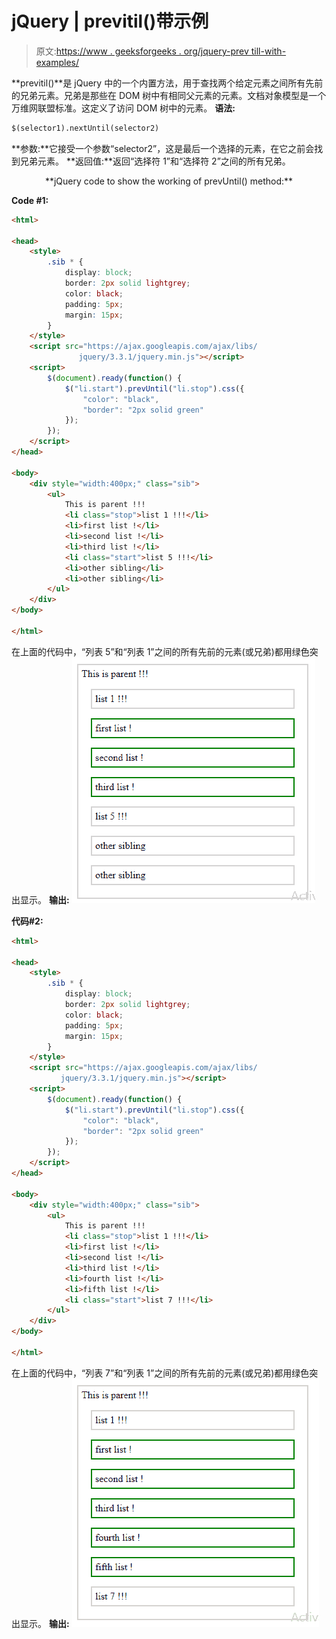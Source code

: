 # jQuery | previtil()带示例

> 原文:[https://www . geeksforgeeks . org/jquery-prev till-with-examples/](https://www.geeksforgeeks.org/jquery-prevuntil-with-examples/)

**previtil()**是 jQuery 中的一个内置方法，用于查找两个给定元素之间所有先前的兄弟元素。兄弟是那些在 DOM 树中有相同父元素的元素。文档对象模型是一个万维网联盟标准。这定义了访问 DOM 树中的元素。
**语法:**

```html
$(selector1).nextUntil(selector2)

```

**参数:**它接受一个参数“selector2”，这是最后一个选择的元素，在它之前会找到兄弟元素。
**返回值:**返回“选择符 1”和“选择符 2”之间的所有兄弟。

<center>**jQuery code to show the working of prevUntil() method:**</center>

**Code #1:**

```html
<html>

<head>
    <style>
        .sib * {
            display: block;
            border: 2px solid lightgrey;
            color: black;
            padding: 5px;
            margin: 15px;
        }
    </style>
    <script src="https://ajax.googleapis.com/ajax/libs/
               jquery/3.3.1/jquery.min.js"></script>
    <script>
        $(document).ready(function() {
            $("li.start").prevUntil("li.stop").css({
                "color": "black",
                "border": "2px solid green"
            });
        });
    </script>
</head>

<body>
    <div style="width:400px;" class="sib">
        <ul>
            This is parent !!!
            <li class="stop">list 1 !!!</li>
            <li>first list !</li>
            <li>second list !</li>
            <li>third list !</li>
            <li class="start">list 5 !!!</li>
            <li>other sibling</li>
            <li>other sibling</li>
        </ul>
    </div>
</body>

</html>
```

在上面的代码中，“列表 5”和“列表 1”之间的所有先前的元素(或兄弟)都用绿色突出显示。
**输出:**
![](img/080cca996d21cdaa5d427739d7734542.png)

**代码#2:**

```html
<html>

<head>
    <style>
        .sib * {
            display: block;
            border: 2px solid lightgrey;
            color: black;
            padding: 5px;
            margin: 15px;
        }
    </style>
    <script src="https://ajax.googleapis.com/ajax/libs/
           jquery/3.3.1/jquery.min.js"></script>
    <script>
        $(document).ready(function() {
            $("li.start").prevUntil("li.stop").css({
                "color": "black",
                "border": "2px solid green"
            });
        });
    </script>
</head>

<body>
    <div style="width:400px;" class="sib">
        <ul>
            This is parent !!!
            <li class="stop">list 1 !!!</li>
            <li>first list !</li>
            <li>second list !</li>
            <li>third list !</li>
            <li>fourth list !</li>
            <li>fifth list !</li>
            <li class="start">list 7 !!!</li>
        </ul>
    </div>
</body>

</html>
```

在上面的代码中，“列表 7”和“列表 1”之间的所有先前的元素(或兄弟)都用绿色突出显示。
**输出:**
![](img/36ca8bc81ec2c6bc94cb15793acd8c81.png)